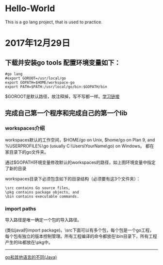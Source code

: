 # Hello-World
This is a go lang project, that is used to practice.

# 2017年12月29日
## 下载并安装go tools 配置环境变量如下：
```
#go lang
#export GOROOT=/usr/local/go
export GOPATH=$HOME/workspace-go
export PATH=$PATH:/usr/local/go/bin:$GOPATH/bin
```
$GOROOT是默认路径，故注释掉，写不写都一样。[学习链接](https://golang.org/doc/install)

## 完成自己第一个程序和完成自己的第一个lib

### workspaces介绍
workspaces默认的工作空间，$HOME/go on Unix, $home/go on Plan 9, and %USERPROFILE%\go (usually C:\Users\YourName\go) on Windows。
都在家目录下的go文件夹。

通过$GOPATH环境变量修改默认的workspaces的路径，如上图环境变量中指定了新的目录

workspaces目录下必须包含如下的目录结构（必须要有这3个文件夹）：
```
\src contains Go source files,
\pkg contains package objects, and
\bin contains executable commands.
```

### import paths
导入路径是唯一确定一个包的导入路径。


(类似java的import package)。\src下面可以有多个包，每个包是一个go工程，每个包有独立的版本控制管理。所有工程编译的命令都放在\bin目录下，所有工程产生的lib都放在\pkg中。

---
[go和其他语言的不同(Java)](/doc/diff.md)





